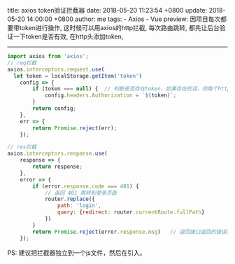 title: axios token验证拦截器
date: 2018-05-20 11:23:54 +0800
update: 2018-05-20 14:00:00 +0800
author: me
tags:
    - Axios
    - Vue
preview: 因项目每次都要带token进行操作, 这时候可以用axios的http拦截, 每次路由跳转, 都先让后台验证一下token是否有效, 在http头添加token,

---
```js
import axios from 'axios';
// req拦截
axios.interceptors.request.use(
  let token = localStorage.getItem('token')
    config => {
        if (token === null) {  // 判断是否存在token，如果存在的话，则每个http header都加上token
            config.headers.Authorization = `${token}`;
        }
        return config;
    },
    err => {
        return Promise.reject(err);
    });

// res拦截
axios.interceptors.response.use(
    response => {
        return response;
    },
    error => {
        if (error.response.code === 401) {
            // 返回 401 跳转到登录页面
            router.replace({
                path: 'login',
                query: {redirect: router.currentRoute.fullPath}
            })
        }
        return Promise.reject(error.response.msg)   // 返回接口返回的错误信息
    });
```
PS: 建议把拦截器独立到一个js文件，然后在引入。
